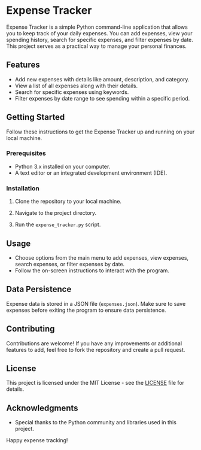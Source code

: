 # Expense Tracker

Expense Tracker is a simple Python command-line application that allows you to keep track of your daily expenses. You can add expenses, view your spending history, search for specific expenses, and filter expenses by date. This project serves as a practical way to manage your personal finances.

## Features

- Add new expenses with details like amount, description, and category.
- View a list of all expenses along with their details.
- Search for specific expenses using keywords.
- Filter expenses by date range to see spending within a specific period.

## Getting Started

Follow these instructions to get the Expense Tracker up and running on your local machine.

### Prerequisites

- Python 3.x installed on your computer.
- A text editor or an integrated development environment (IDE).

### Installation

1. Clone the repository to your local machine.


2. Navigate to the project directory.


3. Run the `expense_tracker.py` script.


## Usage

- Choose options from the main menu to add expenses, view expenses, search expenses, or filter expenses by date.
- Follow the on-screen instructions to interact with the program.

## Data Persistence

Expense data is stored in a JSON file (`expenses.json`). Make sure to save expenses before exiting the program to ensure data persistence.

## Contributing

Contributions are welcome! If you have any improvements or additional features to add, feel free to fork the repository and create a pull request.

## License

This project is licensed under the MIT License - see the [LICENSE](LICENSE) file for details.

## Acknowledgments

- Special thanks to the Python community and libraries used in this project.

Happy expense tracking!
